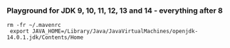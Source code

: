 ### Playground for JDK 9, 10, 11, 12, 13 and 14 - everything after 8

```
rm -fr ~/.mavenrc
 export JAVA_HOME=/Library/Java/JavaVirtualMachines/openjdk-14.0.1.jdk/Contents/Home
```
